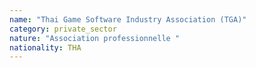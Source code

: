 ```yaml
---
name: "Thai Game Software Industry Association (TGA)"
category: private_sector
nature: "Association professionnelle "
nationality: THA
---
```

    